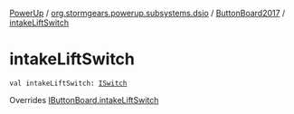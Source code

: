 [PowerUp](../../index.md) / [org.stormgears.powerup.subsystems.dsio](../index.md) / [ButtonBoard2017](index.md) / [intakeLiftSwitch](./intake-lift-switch.md)

# intakeLiftSwitch

`val intakeLiftSwitch: `[`ISwitch`](../../org.stormgears.utils.dsio/-i-switch/index.md)

Overrides [IButtonBoard.intakeLiftSwitch](../-i-button-board/intake-lift-switch.md)

